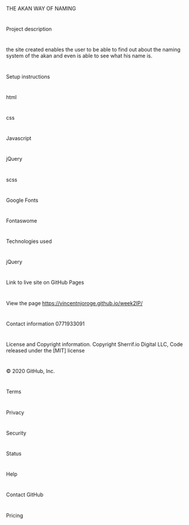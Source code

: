 THE AKAN WAY OF NAMING
#
Project description
#
the site created enables the user to be able to find out about the naming system of the akan and even is able to see what his name is.
#
Setup instructions
#
html
#
css
#
Javascript
#
jQuery
#
scss
#
Google Fonts
#
Fontaswome
#
Technologies used
#
jQuery
#
Link to live site on GitHub Pages 
#
View the page https://vincentnjoroge.github.io/week2IP/
#
Contact information
0771933091
#
License and Copyright information.
Copyright Sherrif.io Digital LLC, Code released under the [MIT] license
#
© 2020 GitHub, Inc.
#
Terms
#
Privacy
#
Security
#
Status
#
Help
#
Contact GitHub
#
Pricing
#
